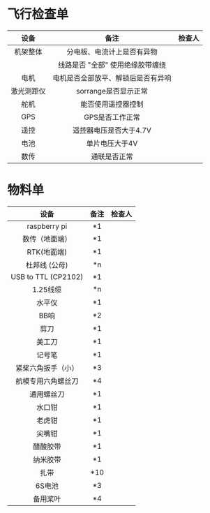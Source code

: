 # 飞行检查单

|    设备    |                备注                | 检查人 |
| :--------: | :--------------------------------: | :----: |
|  机架整体  |     分电板、电流计上是否有异物     |        |
|            |  线路是否 "全部" 使用绝缘胶带缠绕  |        |
|    电机    | 电机是否全部放平、解锁后是否有异响 |        |
| 激光测距仪 |        sorrange是否显示正常        |        |
|    舵机    |         能否使用遥控器控制         |        |
|    GPS     |          GPS是否工作正常           |        |
|    遥控    |       遥控器电压是否大于4.7V       |        |
|    电池    |           单片电压大于4V           |        |
|    数传    |            通联是否正常            |        |

# 物料单

|        设备         | 备注 | 检查人 |
| :-----------------: | :--: | :----: |
|    raspberry pi     |  *1  |        |
|   数传（地面端）    |  *1  |        |
|     RTK(地面端)     |  *1  |        |
|    杜邦线 (公母)    |  *n  |        |
| USB to TTL (CP2102) |  *1  |        |
|      1.25线缆       |  *n  |        |
|       水平仪        |  *1  |        |
|        BB响         |  *2  |        |
|        剪刀         |  *1  |        |
|       美工刀        |  *1  |        |
|       记号笔        |  *1  |        |
| 紧桨六角扳手（小）  |  *3  |        |
| 航模专用六角螺丝刀  |  *4  |        |
|     通用螺丝刀      |  *1  |        |
|       水口钳        |  *1  |        |
|       老虎钳        |  *1  |        |
|       尖嘴钳        |  *1  |        |
|      醋酸胶带       |  *1  |        |
|      纳米胶带       |  *1  |        |
|        扎带         | *10  |        |
|       6S电池        |  *3  |        |
|      备用桨叶       |  *4  |        |
